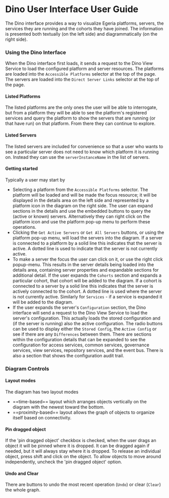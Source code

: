 # Dino User Interface User Guide

The Dino interface provides a way to visualize Egeria platforms, servers, the services they are running and the cohorts they have joined. The information is presented both textually (on the left side) and diagrammatically (on the right side).


### Using the Dino Interface
When the Dino interface first loads, it sends a request to the Dino View Service to load the configured platform and server resources. The platforms are loaded into the `Accessible Platforms` selector at the top of the page. The servers are loaded into the `Direct Server Links` selector at the top of the page.

#### Listed Platforms

The listed platforms are the only ones the user will be able to interrogate, but from a platform they will be able to see the platform's registered services and query the platform to show the servers that are running (or that have run) on that platform. From there they can continue to explore.

#### Listed Servers

The listed servers are included for convenience so that a user who wants to see a particular server does not need to know which platform it is running on. Instead they can use the `serverInstanceName` in the list of servers.

#### Getting started 

Typically a user may start by 
* Selecting a platform from the `Accessible Platforms` selector. The platform will be loaded and will be made the focus resource; it will be displayed in the details area on the left side and represented by a platform icon in the diagram on the right side. The user can expand sections in the details and use the embedded buttons to query the (active or known) servers. Alternatively they can right click on the platform icon and use the platform pop-up menu to perform these operations.
* Clicking the `Get Active Servers` or `Get All Servers` buttons, or using the platform pop-up menu, will load the servers into the diagram. If a server is connected to a platform by a solid line this indicates that the server is active. A dotted line is used to indicate that the server is not currently active.
* To make a server the focus the user can click on it, or use the right click popup-menu. This results in the server details being loaded into the details area, containing server properties and expandable sections for additional detail. If the user expands the `Cohorts` section and expands a particular cohort, that cohort will be added to the diagram. If a cohort is connected to a server by a solid line this indicates that the server is actively connected to the cohort. A dotted line is used where the server is not currently active. Similarly for `Services` - if a service is expanded it will be added to the diagram.
* If the user expands the server's `Configuration` section, the Dino interface will send a request to the Dino View Service to load the server's configuration. This actually loads the stored configuration and (if the server is running) also the active configuration. The radio buttons can be used to display either the `Stored Config`, the `Active Config` or see if there are any  `Differences` between them. There are sections within the configuration details that can be expanded to see the configuration for access services, common services, governance services, view services, repository services, and the event bus. There is also a section that shows the configuration audit trail.

### Diagram Controls
#### Layout modes

The diagram has two layout modes 
* ==time-based== layout which arranges objects vertically on the diagram with the newest toward the bottom. 
* ==proximity-based== layout allows the graph of objects to organize itself based on connectivity.

#### Pin dragged object
If the 'pin dragged object' checkbox is checked, when the user drags an object it will be pinned where it is dropped. It can be dragged again if needed, but it will always stay where it is dropped. To release an individual object, press shift and click on the object. To allow objects to move around independently, uncheck the 'pin dragged object' option.

#### Undo and Clear
There are buttons to undo the most recent operation (`Undo`) or clear (`Clear`) the whole graph.
